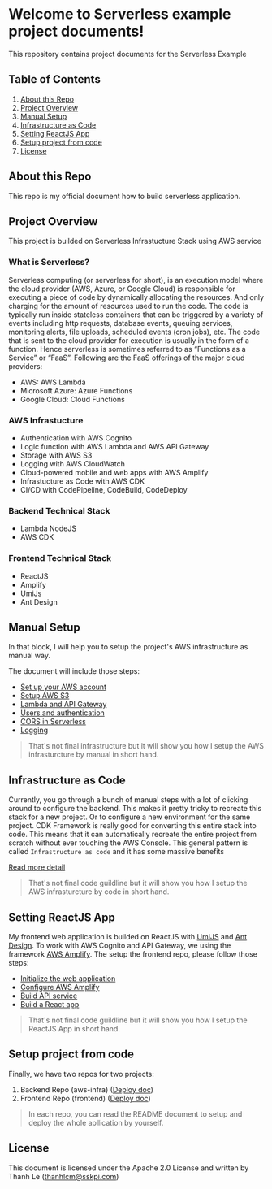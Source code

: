 # Welcome to Serverless example project documents!

This repository contains project documents for the Serverless Example

## Table of Contents
1. [About this Repo](#About)
2. [Project Overview](#Overview)
3. [Manual Setup](#Manual)
4. [Infrastructure as Code](#Code)
5. [Setting ReactJS App](#React)
6. [Setup project from code](#Project)
7. [License](#License)

## About this Repo <a name="About"></a>
This repo is my official document how to build serverless application. 

## Project Overview <a name="Overview"></a>

This project is builded on Serverless Infrastucture Stack using AWS service

### What is Serverless?

Serverless computing (or serverless for short), is an execution model where the cloud provider (AWS, Azure, or Google Cloud) is responsible for executing a piece of code by dynamically allocating the resources. And only charging for the amount of resources used to run the code. The code is typically run inside stateless containers that can be triggered by a variety of events including http requests, database events, queuing services, monitoring alerts, file uploads, scheduled events (cron jobs), etc. The code that is sent to the cloud provider for execution is usually in the form of a function. Hence serverless is sometimes referred to as “Functions as a Service” or “FaaS”. Following are the FaaS offerings of the major cloud providers:

- AWS: AWS Lambda
- Microsoft Azure: Azure Functions
- Google Cloud: Cloud Functions

### AWS Infrastucture

- Authentication with AWS Cognito
- Logic function with AWS Lambda and AWS API Gateway
- Storage with AWS S3
- Logging with AWS CloudWatch
- Cloud-powered mobile and web apps with AWS Amplify
- Infrastucture as Code with AWS CDK
- CI/CD with CodePipeline, CodeBuild, CodeDeploy

### Backend Technical Stack
- Lambda NodeJS
- AWS CDK

### Frontend Technical Stack
- ReactJS
- Amplify
- UmiJs
- Ant Design

## Manual Setup <a name="Manual"></a>

In that block, I will help you to setup the project's AWS infrastructure as manual way.

The document will include those steps:

- [Set up your AWS account](manual/aws.md)
- [Setup AWS S3](manual/s3.md)
- [Lambda and API Gateway](manual/api.md)
- [Users and authentication](manual/cognito.md)
- [CORS in Serverless](manual/cors.md)
- [Logging](manual/log.md)

> That's not final infrastructure but it will show you how I setup the AWS infrasturcture by manual in short hand.

## Infrastructure as Code <a name="Code"></a>

Currently, you go through a bunch of manual steps with a lot of clicking around to configure the backend. This makes it pretty tricky to recreate this stack for a new project. Or to configure a new environment for the same project. CDK Framework is really good for converting this entire stack into code. This means that it can automatically recreate the entire project from scratch without ever touching the AWS Console. This general pattern is called `Infrastructure as code` and it has some massive benefits

[Read more detail](cdk/README.md)

> That's not final code guildline but it will show you how I setup the AWS infrasturcture by code in short hand.

## Setting ReactJS App <a name="React"></a>

My frontend web application is builded on ReactJS with [UmiJS](https://v2.umijs.org) and [Ant Design](https://3x.ant.design). To work with AWS Cognito and API Gateway, we using the framework [AWS Amplify](https://aws.amazon.com/amplify/framework). The setup the frontend repo, please follow those steps:

- [Initialize the web application](frontend/init.md)
- [Configure AWS Amplify](frontend/amplify.md)
- [Build API service](frontend/api.md)
- [Build a React app](frontend/build.md)

> That's not final code guildline but it will show you how I setup the ReactJS App in short hand.

## Setup project from code <a name="Project"></a>

Finally, we have two repos for two projects:

1. Backend Repo (aws-infra) ([Deploy doc](cdk/repo.md))
2. Frontend Repo (frontend) ([Deploy doc](frontend/repo.md))

> In each repo, you can read the README document to setup and deploy the whole apllication by yourself.

## License <a name="License"></a>
This document is licensed under the Apache 2.0 License and written by Thanh Le (thanhlcm@sskpi.com)
